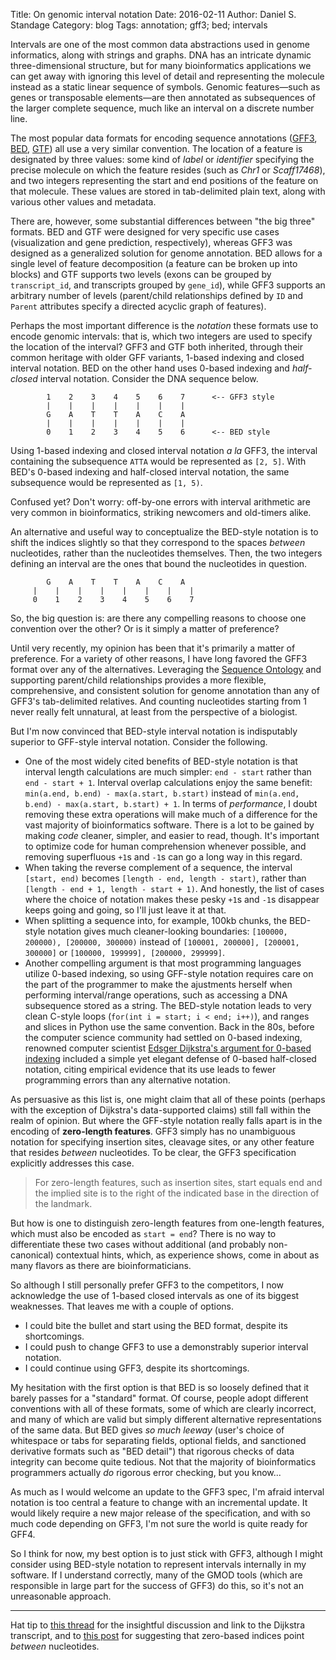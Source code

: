 Title: On genomic interval notation
Date: 2016-02-11
Author: Daniel S. Standage
Category: blog
Tags: annotation; gff3; bed; intervals

Intervals are one of the most common data abstractions used in genome informatics, along with strings and graphs.
DNA has an intricate dynamic three-dimensional structure, but for many bioinformatics applications we can get away with ignoring this level of detail and representing the molecule instead as a static linear sequence of symbols.
Genomic features—such as genes or transposable elements—are then annotated as subsequences of the larger complete sequence, much like an interval on a discrete number line.

The most popular data formats for encoding sequence annotations ([GFF3](http://www.sequenceontology.org/gff3.shtml), [BED](https://genome.ucsc.edu/FAQ/FAQformat.html#format1), [GTF](http://mblab.wustl.edu/GTF22.html)) all use a very similar convention.
The location of a feature is designated by three values: some kind of *label* or *identifier* specifying the precise molecule on which the feature resides (such as *Chr1* or *Scaff17468*), and two integers representing the start and end positions of the feature on that molecule.
These values are stored in tab-delimited plain text, along with various other values and metadata.

There are, however, some substantial differences between "the big three" formats.
BED and GTF were designed for very specific use cases (visualization and gene prediction, respectively), whereas GFF3 was designed as a generalized solution for genome annotation.
BED allows for a single level of feature decomposition (a feature can be broken up into blocks) and GTF supports two levels (exons can be grouped by `transcript_id`, and transcripts grouped by `gene_id`), while GFF3 supports an arbitrary number of levels (parent/child relationships defined by `ID` and `Parent` attributes specify a directed acyclic graph of features).

Perhaps the most important difference is the *notation* these formats use to encode genomic intervals: that is, which two integers are used to specify the location of the interval?
GFF3 and GTF both inherited, through their common heritage with older GFF variants, 1-based indexing and closed interval notation.
BED on the other hand uses 0-based indexing and *half-closed* interval notation.
Consider the DNA sequence below.

```
        1    2    3    4    5    6    7      <-- GFF3 style
        |    |    |    |    |    |    |
        G    A    T    T    A    C    A
        |    |    |    |    |    |    |
        0    1    2    3    4    5    6      <-- BED style
```

Using 1-based indexing and closed interval notation *a la* GFF3, the interval containing the subsequence `ATTA` would be represented as `[2, 5]`.
With BED's 0-based indexing and half-closed interval notation, the same subsequence would be represented as `[1, 5)`.

Confused yet?
Don't worry: off-by-one errors with interval arithmetic are very common in bioinformatics, striking newcomers and old-timers alike.

An alternative and useful way to conceptualize the BED-style notation is to shift the indices slightly so that they correspond to the spaces *between* nucleotides, rather than the nucleotides themselves.
Then, the two integers defining an interval are the ones that bound the nucleotides in question.

```
        G    A    T    T    A    C    A
     |    |    |    |    |    |    |    |
     0    1    2    3    4    5    6    7
```

So, the big question is: are there any compelling reasons to choose one convention over the other?
Or is it simply a matter of preference?

Until very recently, my opinion has been that it's primarily a matter of preference.
For a variety of other reasons, I have long favored the GFF3 format over any of the alternatives.
Leveraging the [Sequence Ontology](http://www.sequenceontology.org) and supporting parent/child relationships provides a more flexible, comprehensive, and consistent solution for genome annotation than any of GFF3's tab-delimited relatives.
And counting nucleotides starting from 1 never really felt unnatural, at least from the perspective of a biologist.

But I'm now convinced that BED-style interval notation is indisputably superior to GFF-style interval notation.
Consider the following.

- One of the most widely cited benefits of BED-style notation is that interval length calculations are much simpler: `end - start` rather than `end - start + 1`.
  Interval overlap calculations enjoy the same benefit: `min(a.end, b.end) - max(a.start, b.start)` instead of `min(a.end, b.end) - max(a.start, b.start) + 1`.
  In terms of *performance*, I doubt removing these extra operations will make much of a difference for the vast majority of bioinformatics software.
  There is a lot to be gained by making *code* cleaner, simpler, and easier to read, though.
  It's important to optimize code for human comprehension whenever possible, and removing superfluous `+1`s and `-1`s can go a long way in this regard.
- When taking the reverse complement of a sequence, the interval `[start, end)` becomes `[length - end, length - start)`, rather than `[length - end + 1, length - start + 1)`.
  And honestly, the list of cases where the choice of notation makes these pesky `+1`s and `-1`s disappear keeps going and going, so I'll just leave it at that.
- When splitting a sequence into, for example, 100kb chunks, the BED-style notation gives much cleaner-looking boundaries: `[100000, 200000), [200000, 300000)` instead of `[100001, 200000], [200001, 300000]` or `[100000, 199999], [200000, 299999]`.
- Another compelling argument is that most programming languages utilize 0-based indexing, so using GFF-style notation requires care on the part of the programmer to make the ajustments herself when performing interval/range operations, such as accessing a DNA subsequence stored as a string.
  The BED-style notation leads to very clean C-style loops (`for(int i = start; i < end; i++)`), and ranges and slices in Python use the same convention.
  Back in the 80s, before the computer science community had settled on 0-based indexing, renowned computer scientist [Edsger Dijkstra's argument for 0-based indexing](http://www.cs.utexas.edu/users/EWD/transcriptions/EWD08xx/EWD831.html) included a simple yet elegant defense of 0-based half-closed notation, citing empirical evidence that its use leads to fewer programming errors than any alternative notation.

As persuasive as this list is, one might claim that all of these points (perhaps with the exception of Dijkstra's data-supported claims) still fall within the realm of opinion.
But where the GFF-style notation really falls apart is in the encoding of **zero-length features**.
GFF3 simply has no unambiguous notation for specifying insertion sites, cleavage sites, or any other feature that resides *between* nucleotides.
To be clear, the GFF3 specification explicitly addresses this case.

> For zero-length features, such as insertion sites, start equals end and the implied site is to the right of the indicated base in the direction of the landmark.

But how is one to distinguish zero-length features from one-length features, which must also be encoded as `start = end`?
There is no way to differentiate these two cases without additional (and probably non-canonical) contextual hints, which, as experience shows, come in about as many flavors as there are bioinformaticians.

So although I still personally prefer GFF3 to the competitors, I now acknowledge the use of 1-based closed intervals as one of its biggest weaknesses.
That leaves me with a couple of options.

- I could bite the bullet and start using the BED format, despite its shortcomings.
- I could push to change GFF3 to use a demonstrably superior interval notation.
- I could continue using GFF3, despite its shortcomings.

My hesitation with the first option is that BED is so loosely defined that it barely passes for a "standard" format.
Of course, people adopt different conventions with all of these formats, some of which are clearly incorrect, and many of which are valid but simply different alternative representations of the same data.
But BED gives *so much leeway* (user's choice of whitespace or tabs for separating fields, optional fields, and sanctioned derivative formats such as "BED detail") that rigorous checks of data integrity can become quite tedious.
Not that the majority of bioinformatics programmers actually *do* rigorous error checking, but you know...

As much as I would welcome an update to the GFF3 spec, I'm afraid interval notation is too central a feature to change with an incremental update.
It would likely require a new major release of the specification, and with so much code depending on GFF3, I'm not sure the world is quite ready for GFF4.

So I think for now, my best option is to just stick with GFF3, although I might consider using BED-style notation to represent intervals internally in my software.
If I understand correctly, many of the GMOD tools (which are responsible in large part for the success of GFF3) do this, so it's not an unreasonable approach.

----

Hat tip to [this thread](https://github.com/ga4gh/schemas/pull/49#issuecomment-44520397) for the insightful discussion and link to the Dijkstra transcript, and to [this post](https://www.biostars.org/p/176583/#176590) for suggesting that zero-based indices point *between* nucleotides.
